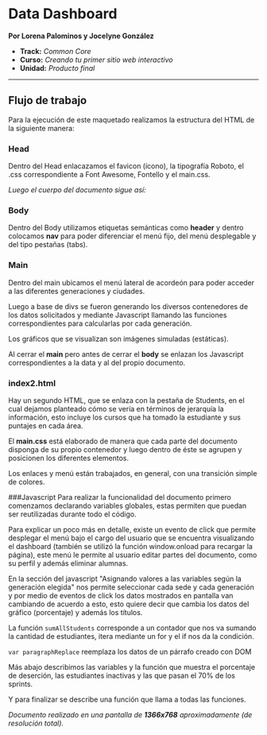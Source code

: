 # Data Dashboard

**Por Lorena Palominos y Jocelyne González**

* **Track:** _Common Core_
* **Curso:** _Creando tu primer sitio web interactivo_
* **Unidad:** _Producto final_

***

## Flujo de trabajo

Para la ejecución de este maquetado realizamos la estructura del HTML de la siguiente manera: 

### Head 
Dentro del Head enlacazamos el favicon (ícono), la tipografía Roboto, el .css correspondiente a Font Awesome, Fontello y el main.css.

*Luego el cuerpo del documento sigue así:*

### Body
Dentro del Body utilizamos etiquetas semánticas como **header** y dentro colocamos **nav** para poder diferenciar el menú fijo, del menú desplegable y del tipo pestañas (tabs).

### Main
Dentro del main ubicamos el menú lateral de acordeón para poder acceder a las diferentes generaciones y ciudades.

Luego a base de divs se fueron generando los diversos contenedores de los datos solicitados y mediante Javascript llamando las funciones correspondientes para calcularlas por cada generación.

Los gráficos que se visualizan son imágenes simuladas (estáticas).

Al cerrar el **main** pero antes de cerrar el **body** se enlazan los Javascript correspondientes a la data y al del propio documento.

### index2.html 
Hay un segundo HTML, que se enlaza con la pestaña de Students, en el cual dejamos planteado cómo se vería en términos de jerarquía la información, esto incluye los cursos que ha tomado la estudiante y sus puntajes en cada área.

El **main.css** está elaborado de manera que cada parte del documento disponga de su propio contenedor y luego dentro de éste se agrupen y posicionen los diferentes elementos.

Los enlaces y menú están trabajados, en general, con una transición simple de colores.


###Javascript
Para realizar la funcionalidad del documento primero comenzamos declarando variables globales, estas permiten que puedan ser reutilizadas durante todo el código. 

Para explicar un poco más en detalle, existe un evento de click que permite desplegar el menú bajo el cargo del usuario que se encuentra visualizando el dashboard (también se utilizó la función window.onload para recargar la página), este menú le permite al usuario editar partes del documento, como su perfil y además eliminar alumnas. 

En la sección del javascript "Asignando valores a las variables según la generación elegida" nos permite seleccionar cada sede y cada generación y por medio de eventos de click los datos mostrados en pantalla van cambiando de acuerdo a esto, esto quiere decir que cambia los datos del gráfico (porcentaje) y además los títulos.

La función `sumAllStudents` corresponde a un contador que nos va sumando la cantidad de estudiantes, itera mediante un for y el if nos da la condición. 

`var paragraphReplace` reemplaza los datos de un párrafo creado con DOM

Más abajo describimos las variables y la función que muestra el porcentaje de deserción, las estudiantes inactivas y las que pasan el 70% de los sprints. 

Y para finalizar se describe una función que llama a todas las funciones. 





*Documento realizado en una pantalla de **1366x768** aproximadamente (de resolución total).*

